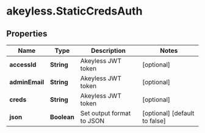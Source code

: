 # akeyless.StaticCredsAuth

## Properties

Name | Type | Description | Notes
------------ | ------------- | ------------- | -------------
**accessId** | **String** | Akeyless JWT token | [optional] 
**adminEmail** | **String** | Akeyless JWT token | [optional] 
**creds** | **String** | Akeyless JWT token | [optional] 
**json** | **Boolean** | Set output format to JSON | [optional] [default to false]


